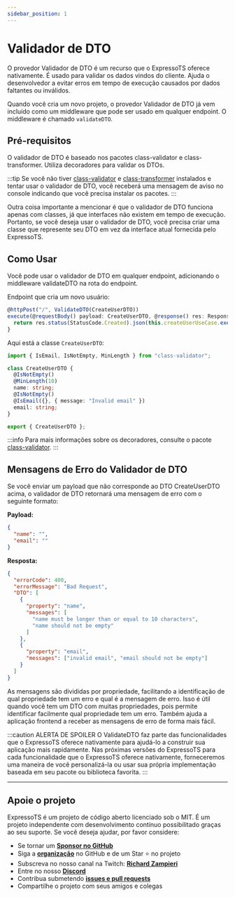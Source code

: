 ```yaml
---
sidebar_position: 1
---
```


# Validador de DTO

O provedor Validador de DTO é um recurso que o ExpressoTS oferece nativamente. É usado para validar os dados vindos do cliente. Ajuda o desenvolvedor a evitar erros em tempo de execução causados por dados faltantes ou inválidos.

Quando você cria um novo projeto, o provedor Validador de DTO já vem incluído como um middleware que pode ser usado em qualquer endpoint. O middleware é chamado `validateDTO`.

## Pré-requisitos

O validador de DTO é baseado nos pacotes class-validator e class-transformer. Utiliza decoradores para validar os DTOs.

:::tip
Se você não tiver [class-validator](https://www.npmjs.com/package/class-validator) e [class-transformer](https://www.npmjs.com/package/class-transformer) instalados e tentar usar o validador de DTO, você receberá uma mensagem de aviso no console indicando que você precisa instalar os pacotes.
:::

Outra coisa importante a mencionar é que o validador de DTO funciona apenas com classes, já que interfaces não existem em tempo de execução. Portanto, se você deseja usar o validador de DTO, você precisa criar uma classe que represente seu DTO em vez da interface atual fornecida pelo ExpressoTS.

## Como Usar

Você pode usar o validador de DTO em qualquer endpoint, adicionando o middleware validateDTO na rota do endpoint.

Endpoint que cria um novo usuário:

```typescript
@httpPost("/", ValidateDTO(CreateUserDTO))
execute(@requestBody() payload: CreateUserDTO, @response() res: Response) {
  return res.status(StatusCode.Created).json(this.createUserUseCase.execute(payload));
}
```

Aqui está a classe `CreateUserDTO`:

```typescript
import { IsEmail, IsNotEmpty, MinLength } from "class-validator";

class CreateUserDTO {
  @IsNotEmpty()
  @MinLength(10)
  name: string;
  @IsNotEmpty()
  @IsEmail({}, { message: "Invalid email" })
  email: string;
}

export { CreateUserDTO };
```

:::info
Para mais informações sobre os decoradores, consulte o pacote [class-validator](https://www.npmjs.com/package/class-validator).
:::

## Mensagens de Erro do Validador de DTO

Se você enviar um payload que não corresponde ao DTO CreateUserDTO acima, o validador de DTO retornará uma mensagem de erro com o seguinte formato:

**Payload:**

```json
{
  "name": "",
  "email": ""
}
```

**Resposta:**

```json
{
  "errorCode": 400,
  "errorMessage": "Bad Request",
  "DTO": [
    {
      "property": "name",
      "messages": [
        "name must be longer than or equal to 10 characters",
        "name should not be empty"
      ]
    },
    {
      "property": "email",
      "messages": ["invalid email", "email should not be empty"]
    }
  ]
}
```

As mensagens são divididas por propriedade, facilitando a identificação de qual propriedade tem um erro e qual é a mensagem de erro. Isso é útil quando você tem um DTO com muitas propriedades, pois permite identificar facilmente qual propriedade tem um erro. Também ajuda a aplicação frontend a receber as mensagens de erro de forma mais fácil.

:::caution ALERTA DE SPOILER
O ValidateDTO faz parte das funcionalidades que o ExpressoTS oferece nativamente para ajudá-lo a construir sua aplicação mais rapidamente. Nas próximas versões do ExpressoTS para cada funcionalidade que o ExpressoTS oferece nativamente, forneceremos uma maneira de você personalizá-la ou usar sua própria implementação baseada em seu pacote ou biblioteca favorita.
:::

---

## Apoie o projeto

ExpressoTS é um projeto de código aberto licenciado sob o MIT. É um projeto independente com desenvolvimento contínuo possibilitado graças ao seu suporte. Se você deseja ajudar, por favor considere:

- Se tornar um **[Sponsor no GitHub](https://github.com/sponsors/expressots)**
- Siga a **[organização](https://github.com/expressots)** no GitHub e de um Star ⭐ no projeto
- Subscreva no nosso canal na Twitch: **[Richard Zampieri](https://www.twitch.tv/richardzampieri)**
- Entre no nosso **[Discord](https://discord.com/invite/PyPJfGK)**
- Contribua submetendo **[issues e pull requests](https://github.com/expressots/expressots/issues/new/choose)**
- Compartilhe o projeto com seus amigos e colegas
